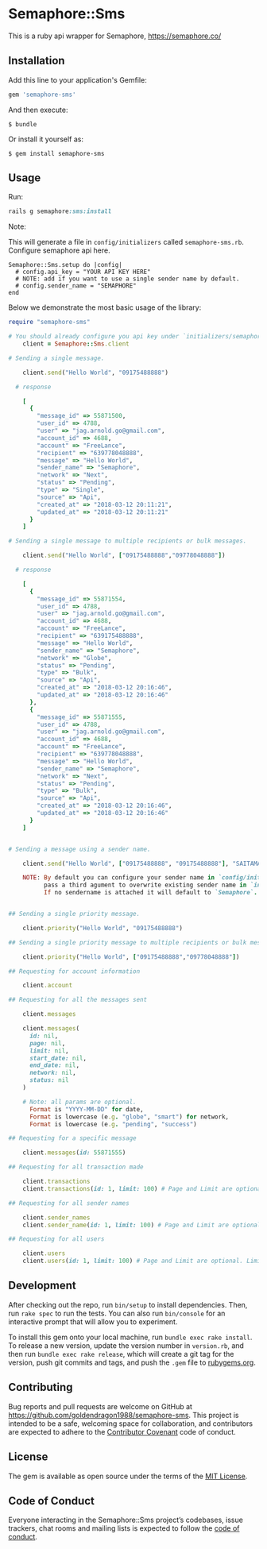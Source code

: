 # Semaphore::Sms

This is a ruby api wrapper for Semaphore, https://semaphore.co/

## Installation

Add this line to your application's Gemfile:

```ruby
gem 'semaphore-sms'
```

And then execute:

    $ bundle

Or install it yourself as:

    $ gem install semaphore-sms

## Usage

Run:
```ruby
rails g semaphore:sms:install
```

Note:

  This will generate a file in `config/initializers` called `semaphore-sms.rb`. Configure semaphore api here.

```
Semaphore::Sms.setup do |config|
  # config.api_key = "YOUR API KEY HERE"
  # NOTE: add if you want to use a single sender name by default.
  # config.sender_name = "SEMAPHORE"
end
```
Below we demonstrate the most basic usage of the library:

```ruby
require "semaphore-sms"

# You should already configure you api key under `initializers/semaphore-sms.rb`
    client = Semaphore::Sms.client

# Sending a single message.

    client.send("Hello World", "09175488888")

  # response

    [
      {
        "message_id" => 55871500,
        "user_id" => 4788,
        "user" => "jag.arnold.go@gmail.com",
        "account_id" => 4688,
        "account" => "FreeLance",
        "recipient" => "639778048888",
        "message" => "Hello World",
        "sender_name" => "Semaphore",
        "network" => "Next",
        "status" => "Pending",
        "type" => "Single",
        "source" => "Api",
        "created_at" => "2018-03-12 20:11:21",
        "updated_at" => "2018-03-12 20:11:21"
      }
    ]

# Sending a single message to multiple recipients or bulk messages.

    client.send("Hello World", ["09175488888","09778048888"])

  # response

    [
      {
        "message_id" => 55871554,
        "user_id" => 4788,
        "user" => "jag.arnold.go@gmail.com",
        "account_id" => 4688,
        "account" => "FreeLance",
        "recipient" => "639175488888",
        "message" => "Hello World",
        "sender_name" => "Semaphore",
        "network" => "Globe",
        "status" => "Pending",
        "type" => "Bulk",
        "source" => "Api",
        "created_at" => "2018-03-12 20:16:46",
        "updated_at" => "2018-03-12 20:16:46"
      },
      {
        "message_id" => 55871555,
        "user_id" => 4788,
        "user" => "jag.arnold.go@gmail.com",
        "account_id" => 4688,
        "account" => "FreeLance",
        "recipient" => "639778048888",
        "message" => "Hello World",
        "sender_name" => "Semaphore",
        "network" => "Next",
        "status" => "Pending",
        "type" => "Bulk",
        "source" => "Api",
        "created_at" => "2018-03-12 20:16:46",
        "updated_at" => "2018-03-12 20:16:46"
      }
    ]


# Sending a message using a sender name.

    client.send("Hello World", ["09175488888", "09175488888"], "SAITAMA")

    NOTE: By default you can configure your sender name in `config/initializers/semaphore-sms` or
          pass a third agument to overwrite existing sender name in `initializers/semaphore-sms.rb`.
          If no sendername is attached it will default to `Semaphore`.


## Sending a single priority message.

    client.priority("Hello World", "09175488888")

## Sending a single priority message to multiple recipients or bulk messages.

    client.priority("Hello World", ["09175488888","09778048888"])

## Requesting for account information

    client.account

## Requesting for all the messages sent

    client.messages

    client.messages(
      id: nil,
      page: nil,
      limit: nil,
      start_date: nil,
      end_date: nil,
      network: nil,
      status: nil
    )

    # Note: all params are optional.
      Format is "YYYY-MM-DD" for date,
      Format is lowercase (e.g. "globe", "smart") for network,
      Format is lowercase (e.g. "pending", "success")

## Requesting for a specific message

    client.messages(id: 55871555)

## Requesting for all transaction made

    client.transactions
    client.transactions(id: 1, limit: 100) # Page and Limit are optional. Limit default to 100 and page 1.

## Requesting for all sender names

    client.sender_names
    client.sender_name(id: 1, limit: 100) # Page and Limit are optional. Limit default to 100 and page 1.

## Requesting for all users

    client.users
    client.users(id: 1, limit: 100) # Page and Limit are optional. Limit default to 100 and page 1.
```

## Development

After checking out the repo, run `bin/setup` to install dependencies. Then, run `rake spec` to run the tests. You can also run `bin/console` for an interactive prompt that will allow you to experiment.

To install this gem onto your local machine, run `bundle exec rake install`. To release a new version, update the version number in `version.rb`, and then run `bundle exec rake release`, which will create a git tag for the version, push git commits and tags, and push the `.gem` file to [rubygems.org](https://rubygems.org).

## Contributing

Bug reports and pull requests are welcome on GitHub at https://github.com/goldendragon1988/semaphore-sms. This project is intended to be a safe, welcoming space for collaboration, and contributors are expected to adhere to the [Contributor Covenant](http://contributor-covenant.org) code of conduct.

## License

The gem is available as open source under the terms of the [MIT License](https://opensource.org/licenses/MIT).

## Code of Conduct

Everyone interacting in the Semaphore::Sms project’s codebases, issue trackers, chat rooms and mailing lists is expected to follow the [code of conduct](https://github.com/[USERNAME]/semaphore-sms/blob/master/CODE_OF_CONDUCT.md).
